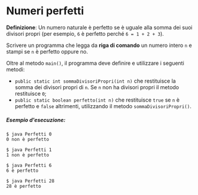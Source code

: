 # Numeri perfetti

**Definizione**: Un numero naturale è perfetto se è uguale alla somma dei suoi divisori propri (per esempio, `6` è perfetto perché `6 = 1 + 2 + 3`).

Scrivere un programma che legga da **riga di comando** un numero intero `n` e stampi se `n` è perfetto oppure no.

Oltre al metodo `main()`, il programma deve definire e utilizzare i seguenti metodi:
* `public static int sommaDivisoriPropri(int n)` che restituisce la somma dei divisori propri di `n`. Se `n` non ha divisori propri il metodo restituisce `0`;
* `public static boolean perfetto(int n)` che restituisce `true` se `n` è perfetto e `false` altrimenti, utilizzando il metodo `sommaDivisoriPropri()`.

##### Esempio d'esecuzione:

```text
$ java Perfetti 0
0 non è perfetto

$ java Perfetti 1
1 non è perfetto

$ java Perfetti 6
6 è perfetto

$ java Perfetti 28
28 è perfetto
```
